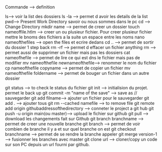 
Commande --> definition

ls--> voir la list des dossiers
ls -la --> permet d avoir les details de la list
pwd--> Present Work Directory savoir ou nous sommes dans le pc
cd --> Change Directory
mkdir name --> permet de creer un dossier
touch nameoffile.htlm --> creer un ou plusieur fichier. Pour creer plusieur fichier mettre le bnoms des fichiers a la suite un espace entre les noms
nano nameofthefiles --> open the files et ecrire dedans
cd .. --> permet de sortir du dossier 1 step back
rm -rf --> permet d effacer un fichier anything
rm --> permet aussi de supprimer un fichier mais pas les dossiers
cat nameofhefile --> permet de lire ce qui est dns le fichier mais pas de modifier 
mv nameofthefile newnameofthefile--> renommer le nom du fichier
cp nameofthefile copyname --> permet de copier un fichier
mv nameofthefile foldername --> permet de bouger un fichier dans un autre dossier

git status --> to check le status du fichier
git init --> initialision du projet. permet le back up
git commit -m "name of the save" --> save as // sauvegarder
git add  filname--> ajouter un fichier pour le sauvegarder
git add . --> ajouter tous
git rm --cached namefile --> to remove file
git remote add origin githubaddressofthedirectory --> conneter le project a git hub
git push -u origin main(ou master)--> upload le fichier sur github
git pull --> download les changements fait sur Github
git branch branchname --> permet de creer une nouvelle branche
git branch --> permet de voir combien de branche il y a et sur quel branche on est
git checkout branchname --> permet de se rendre la branche appeler
git merge  version-1 --> fusionner les branches avec master
git clone url --> cloner/copy un code sur son PC depuis un url fourni par github. 


